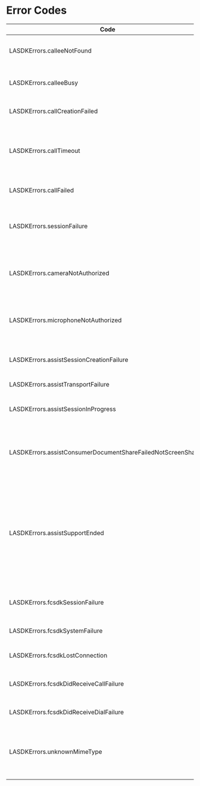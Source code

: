 # Error Codes

| Code | Value | Meaning |
|-|:-:|-|
| LASDKErrors.calleeNotFound | 20101 | The dialed number could not be found |
| LASDKErrors.calleeBusy | 20102 | The callee was unable to answer the call. |
| LASDKErrors.callCreationFailed | 20103 | The creation of the call failed |
| LASDKErrors.callTimeout | 20104 | The callee did not answer the call within the network’s timeout |
| LASDKErrors.callFailed | 20105 | The call failed to complete |
| LASDKErrors.sessionFailure | 20106 | Failed to establish a Client SDK session for voice and video |
| LASDKErrors.cameraNotAuthorized | 20107 | The user did not give permission to use the device’s camera |
| LASDKErrors.microphoneNotAuthorized | 20108 | The user did not give permission to use the device’s microphone |
| LASDKErrors.assistSessionCreationFailure | 30101 | The Assist session failed to be created |
| LASDKErrors.assistTransportFailure | 30102 | Network error |
| LASDKErrors.assistSessionInProgress | 30103 | There is already a session in use |
| LASDKErrors.assistConsumerDocumentShareFailedNotScreenSharing | 40101 | Attempt to share a screen when screen sharing is not active |
| LASDKErrors.assistSupportEnded | 50101 | The endSupport method was explicitly called to end co-browsing (as opposed to co-browsing being terminated in any other way). |
| LASDKErrors.fcsdkSessionFailure | | FCSDK Failed to start the session. |
| LASDKErrors.fcsdkSystemFailure | | The FCSDK System Failed. |
| LASDKErrors.fcsdkLostConnection | | FCSDK lost WebSocket connection. |
| LASDKErrors.fcsdkDidReceiveCallFailure | | FCSDK failed to make the call. |
| LASDKErrors.fcsdkDidReceiveDialFailure | | FCSDK failed to dial the call. |
| LASDKErrors.unknownMimeType | | When sharing the document there was an unsupported MimeType. |
